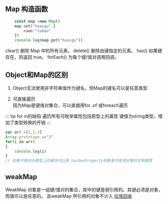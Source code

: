 ## Map 构造函数
```js
    const map =new Map()
    map.set("huaigu",{
        name:"tomao"
    })
    console.log(map.get("huaigu"))
```
clear()	删除 Map 中的所有元素。
delete()	删除由键指定的元素。
has()	如果键存在，则返回 true。
forEach()	为每个键/值对调用回调。

## Object和Map的区别

1. Object无法使用非字符串值作为键名，但Map的键名可以是任意类型

2. 可直接遍历  
   因为Map是键值对集合，可以直接用for..of 或foreach遍历


::: tip
for in的缺陷
遍历所有可枚举属性包括原型上的属性
键值为string类型，增加了类型转换的开销
:::


```js
var arr =[1,2,3]
Array.prototype.a="3"
for(i in arr)
{
    console.log(i)
}
// 如果不想访问原型上的属性可以用 hasOwnProperty判断是不是该对象的实例属性
```

## weakMap

WeakMap 对象是一组键/值对的集合，其中的键是弱引用的。其键必须是对象，而值可以是任意的。
且weakMap 所引用的对象不计入  [垃圾回收](https://huai-gu.github.io/HuaiGu/JS.TS/%E5%9F%BA%E7%A1%80/%E5%9E%83%E5%9C%BE%E5%9B%9E%E6%94%B6.html)


